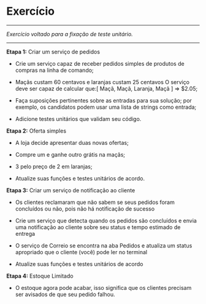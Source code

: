 # Exercício

<hr>

*Exercício voltado para a fixação de teste unitário.*

<hr>

**Etapa 1:** Criar um serviço de pedidos

+ Crie um serviço capaz de receber pedidos simples de produtos de
compras na linha de comando;

+ Maçãs custam 60 centavos e laranjas custam 25 centavos
O serviço deve ser capaz de calcular que:[ Maçã, Maçã, Laranja, Maçã
] => $2.05;

+ Faça suposições pertinentes sobre as entradas para sua solução; por
exemplo, os candidatos podem usar uma lista de strings como
entrada;

+ Adicione testes unitários que validam seu código.

**Etapa 2:** Oferta simples

+ A loja decide apresentar duas novas ofertas;

+ Compre um e ganhe outro grátis na maçãs;

+ 3 pelo preço de 2 em laranjas;

+ Atualize suas funções e testes unitários de acordo.

**Etapa 3:** Criar um serviço de notificação ao cliente

+ Os clientes reclamaram que não sabem se seus pedidos foram
concluídos ou não, pois não há notificação de sucesso

+ Crie um serviço que detecta quando os pedidos são concluídos e
envia uma notificação ao cliente sobre seu status e tempo estimado
de entrega

+ O serviço de Correio se encontra na aba Pedidos e atualiza um status
apropriado que o cliente (você) pode ler no terminal

+ Atualize suas funções e testes unitários de acordo

**Etapa 4:** Estoque Limitado

+ O estoque agora pode acabar, isso significa que os clientes precisam
ser avisados de que seu pedido falhou.